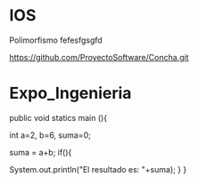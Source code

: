 IOS
===

Polimorfismo
fefesfgsgfd

https://github.com/ProyectoSoftware/Concha.git

Expo_Ingenieria
===============

public void statics main (){

int a=2, b=6, suma=0;

suma = a+b;
if(){

System.out.println("El resultado es: "+suma);
}
}
